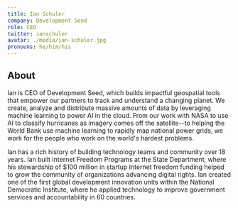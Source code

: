 ```yaml
---
title: Ian Schuler
company: Development Seed
role: CEO
twitter: ianschuler
avatar: ./media/ian-schuler.jpg
pronouns: he/him/his
---
```

## About

Ian is CEO of Development Seed, which builds impactful geospatial tools that empower our partners to track and understand a changing planet. We create, analyze and distribute massive amounts of data by leveraging machine learning to power AI in the cloud. From our work with NASA to use AI to classify hurricanes as imagery comes off the satellite--to helping the World Bank use machine learning to rapidly map national power grids, we work for the people who work on the world's hardest problems.

Ian has a rich history of building technology teams and community over 18 years. Ian built Internet Freedom Programs at the State Department, where his stewardship of $100 million in startup Internet freedom funding helped to grow the community of organizations advancing digital rights. Ian created one of the first global development innovation units within the National Democratic Institute, where he applied technology to improve government services and accountability in 60 countries.
